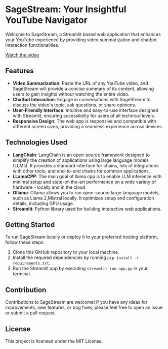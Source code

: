 # SageStream: Your Insightful YouTube Navigator

Welcome to SageStream, a Streamlit based web application that enhances your YouTube experience by providing video summarization and chatbot interaction functionalities.

[Watch the video](https://youtu.be/xSL9TaDuoA4?si=zT8oeGy9g9zM-9u_)

## Features

- **Video Summarization**: Paste the URL of any YouTube video, and SageStream will provide a concise summary of its content, allowing users to gain insights without watching the entire video.
- **Chatbot Interaction**: Engage in conversations with SageStream to discuss the video's topic, ask questions, or share opinions.
- **User-Friendly Interface**: Intuitive and easy-to-use interface designed with Streamlit, ensuring accessibility for users of all technical levels.
- **Responsive Design**: The web app is responsive and compatible with different screen sizes, providing a seamless experience across devices.

## Technologies Used

- **LangChain**: LangChain is an open-source framework designed to simplify the creation of applications using large language models (LLMs). It provides a standard interface for chains, lots of integrations with other tools, and end-to-end chains for common applications.
- **LLamaCPP**: The main goal of llama.cpp is to enable LLM inference with minimal setup and state-of-the-art performance on a wide variety of hardware - locally and in the cloud
- **Ollama**: Ollama allows you to run open-source large language models, such as Llama 2,Mistral locally. It optimizes setup and configuration details, including GPU usage.
- **Streamlit**: Python library used for building interactive web applications.

## Getting Started

To run SageStream locally or deploy it to your preferred hosting platform, follow these steps:

1. Clone this GitHub repository to your local machine.
2. Install the required dependencies by running `pip install -r requirements.txt`.
3. Run the Streamlit app by executing `streamlit run app.py` in your terminal.

## Contribution

Contributions to SageStream are welcome! If you have any ideas for improvements, new features, or bug fixes, please feel free to open an issue or submit a pull request.

## License

This project is licensed under the MIT License.

